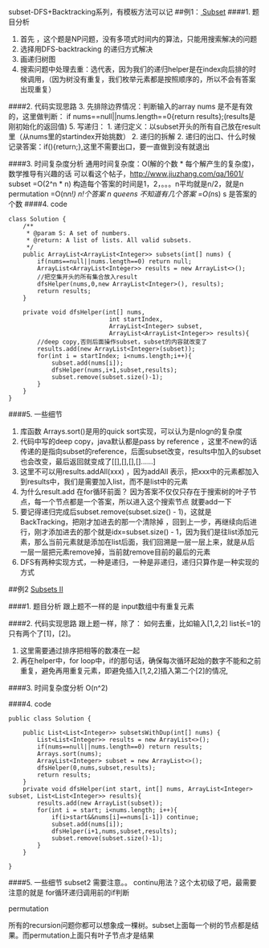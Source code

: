 subset-DFS+Backtracking系列，有模板方法可以记
##例1：[ Subset](http://www.lintcode.com/en/problem/subsets/)
####1. 题目分析
  1. 首先 ，这个题是NP问题，没有多项式时间内的算法，只能用搜索解决的问题
  2. 选择用DFS-backtracking 的递归方式解决
  3. 画递归树图
  2. 搜索问题中处理去重：选代表，因为我们的递归helper是在index向后排的时候调用，（因为树没有重复，我们枚举元素都是按照顺序的，所以不会有答案出现重复）

####2. 代码实现思路
  3. 先排除边界情况：判断输入的array nums 是不是有效的，这里做判断：
if nums==null||nums.length==0{return results};(results是刚初始化的返回值)
  5. 写递归：
    1. 递归定义：以subset开头的所有自己放在result里（从nums里的startindex开始挑数）
    2. 递归的拆解
    2. 递归的出口、什么时候记录答案：if(){return;},这里不需要出口，要一直做到没有就退出

####3. 时间复杂度分析
通用时间复杂度：O(解的个数 \* 每个解产生的复杂度)，数学推导有兴趣的话 可以看这个帖子，http://www.jiuzhang.com/qa/1601/
subset
=O(2^n * n) 构造每个答案的时间是1，2，。。。n平均就是n/2，就是n
permutation
=O(n*n!) n!个答案
n queens 不知道有几个答案
=O(n*s) s 是答案的个数
####4. code

```
class Solution {
    /**
     * @param S: A set of numbers.
     * @return: A list of lists. All valid subsets.
     */
    public ArrayList<ArrayList<Integer>> subsets(int[] nums) { 
        if(nums==null||nums.length==0) return null;
        ArrayList<ArrayList<Integer>> results = new ArrayList<>();
        //把空集开头的所有集合放入result
        dfsHelper(nums,0,new ArrayList<Integer>(), results);
        return results;
    }

    private void dfsHelper(int[] nums, 
                            int startIndex, 
                            ArrayList<Integer> subset, 
                            ArrayList<ArrayList<Integer>> results){
        //deep copy,否则后面操作subset，subset的内容就改变了
        results.add(new ArrayList<Integer>(subset));
        for(int i = startIndex; i<nums.length;i++){
            subset.add(nums[i]);
            dfsHelper(nums,i+1,subset,results);
            subset.remove(subset.size()-1);
        }   
    }
}
```

####5. 一些细节
  1. 库函数 Arrays.sort()是用的quick sort实现，可以认为是nlogn的复杂度
  2. 代码中写的deep copy，java默认都是pass by reference ，这里不new的话传递的是指向subset的reference，后面subset改变，results中加入的subset也会改变，最后返回就变成了[[],[],[],[]......]
  3. 这里不可以用results.addAll(xxx) ，因为addAll 表示，把xxx中的元素都加入到results中，我们是需要加入list，而不是list中的元素
  4. 为什么result.add 在for循环前面？
因为答案不仅仅只存在于搜索树的叶子节点，每一个节点都是一个答案，所以进入这个搜索节点 就要add一下
  5. 要记得递归完成后subset.remove(subset.size() - 1)，这就是BackTracking，把刚才加进去的那一个清除掉 ，回到上一步，再继续向后进行，刚才添加进去的那个就是idx=subset.size() - 1，因为我们是往list添加元素，那么当前元素就是添加在list后面，我们回溯是一层一层上来，就是从后一层一层把元素remove掉，当前就remove目前的最后的元素
  6. DFS有两种实现方式，一种是递归，一种是非递归，递归只算作是一种实现的方式

##例2 [ Subsets II](http://www.lintcode.com/en/problem/subsets-ii/)

####1. 题目分析
跟上题不一样的是 input数组中有重复元素

####2. 代码实现思路
跟上题一样，除了：
如何去重，比如输入[1,2,2] list长=1的只有两个了[1]，[2]。
1. 这里需要通过排序把相等的数凑在一起
2. 再在helper中，for loop中，if的那句话，确保每次循环起始的数字不能和之前重复，避免再用重复元素，即避免插入[1,2,2]插入第二个[2]的情况,

####3. 时间复杂度分析
O(n^2)

####4. code
```
public class Solution {
    
    public List<List<Integer>> subsetsWithDup(int[] nums) {
        List<List<Integer>> results = new ArrayList<>();
        if(nums==null||nums.length==0) return results;
        Arrays.sort(nums);
        ArrayList<Integer> subset = new ArrayList<>();
        dfsHelper(0,nums,subset,results);
        return results;
    }
    private void dfsHelper(int start, int[] nums, ArrayList<Integer> subset, List<List<Integer>> results){
        results.add(new ArrayList(subset));
        for(int i = start; i<nums.length; i++){
            if(i>start&&nums[i]==nums[i-1]) continue;
            subset.add(nums[i]);
            dfsHelper(i+1,nums,subset,results);
            subset.remove(subset.size()-1);
        }  
    }
    
}
```

####5. 一些细节
subset2 需要注意。。
continu用法？这个太初级了吧，最需要注意的就是 for循环递归调用前的if判断

permutation

所有的recursion问题你都可以想象成一棵树。subset上面每一个树的节点都是结果。而permutation上面只有叶子节点才是结果
